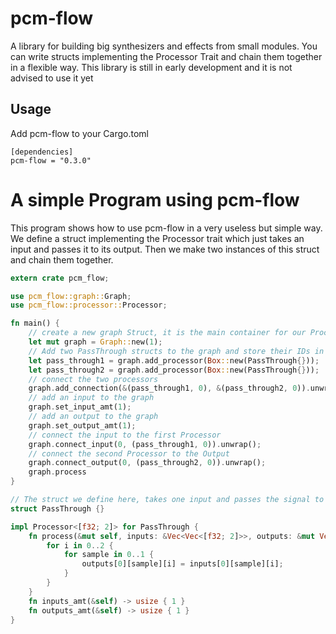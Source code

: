 # pcm-flow

A library for building big synthesizers and effects from small modules.
You can write structs implementing the Processor Trait and chain them together in a flexible way.
This library is still in early development and it is not advised to use it yet

## Usage

Add pcm-flow to your Cargo.toml
```
[dependencies]
pcm-flow = "0.3.0"
```
# A simple Program using pcm-flow
This program shows how to use pcm-flow in a very useless but simple way.
We define a struct implementing the Processor trait which just takes an input and passes it to its output.
Then we make two instances of this struct and chain them together.

``` rust
extern crate pcm_flow;

use pcm_flow::graph::Graph;
use pcm_flow::processor::Processor;

fn main() {
    // create a new graph Struct, it is the main container for our Processors
    let mut graph = Graph::new(1);
    // Add two PassThrough structs to the graph and store their IDs in variables
    let pass_through1 = graph.add_processor(Box::new(PassThrough{}));
    let pass_through2 = graph.add_processor(Box::new(PassThrough{}));
    // connect the two processors
    graph.add_connection(&(pass_through1, 0), &(pass_through2, 0)).unwrap();
    // add an input to the graph
    graph.set_input_amt(1);
    // add an output to the graph
    graph.set_output_amt(1);
    // connect the input to the first Processor
    graph.connect_input(0, (pass_through1, 0)).unwrap();
    // connect the second Processor to the Output
    graph.connect_output(0, (pass_through2, 0)).unwrap();
    graph.process
}

// The struct we define here, takes one input and passes the signal to the output
struct PassThrough {}

impl Processor<[f32; 2]> for PassThrough {
    fn process(&mut self, inputs: &Vec<Vec<[f32; 2]>>, outputs: &mut Vec<Vec<[f32; 2]>>) {
        for i in 0..2 {
            for sample in 0..1 {
                outputs[0][sample][i] = inputs[0][sample][i];
            }
        }
    }
    fn inputs_amt(&self) -> usize { 1 }
    fn outputs_amt(&self) -> usize { 1 }
}
```
